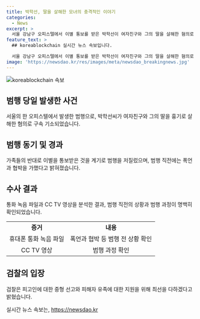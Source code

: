 ```yaml
---
title: 박학선, 딸을 살해한 모녀의 충격적인 이야기
categories:
  - News
excerpt: >
  서울 강남구 오피스텔에서 이별 통보를 받은 박학선이 여자친구와 그의 딸을 살해한 혐의로 구속 기소됐다. 박학선은 가족들의 반대로 이별을 결정하게 된 것을 이해하지 못해 분노를 품고 계획적 범행을 저질렀다는 것으로 조사됐다. 이에 따라, 휴대폰 통화 녹음 파일과 CCTV 영상 분석 결과, 폭언과 협박을 가한 사실이 드러났으며, 결별 통보 후 휴대폰을 빼앗아 연락을 차단한 뒤 살인을 저지른 것으로 밝혀졌다. 이에 대한 검찰의 공소유지와 피해자 유족에 대한 지원을 약속하고 있다.
feature_text: >
  ## koreablockchain 실시간 뉴스 속보입니다.

  서울 강남구 오피스텔에서 이별 통보를 받은 박학선이 여자친구와 그의 딸을 살해한 혐의로 구속 기소됐다. 박학선은 가족들의 반대로 이별을 결정하게 된 것을 이해하지 못해 분노를 품고 계획적 범행을 저질렀다는 것으로 조사됐다. 이에 따라, 휴대폰 통화 녹음 파일과 CCTV 영상 분석 결과, 폭언과 협박을 가한 사실이 드러났으며, 결별 통보 후 휴대폰을 빼앗아 연락을 차단한 뒤 살인을 저지른 것으로 밝혀졌다. 이에 대한 검찰의 공소유지와 피해자 유족에 대한 지원을 약속하고 있다.
image: 'https://newsdao.kr/res/images/meta/newsdao_breakingnews.jpg'
---
```


<p><img src="https://newsdao.kr/res/images/meta/newsdao_breakingnews.jpg" alt="koreablockchain 속보" /></p>

<h2 data-ke-size="size26">범행 당일 발생한 사건</h2>

<p data-ke-size="size16">서울의 한 오피스텔에서 발생한 범행으로, 박학선씨가 여자친구와 그의 딸을 흉기로 살해한 혐의로 구속 기소되었습니다.</p>

<h2 data-ke-size="size24">범행 동기 및 경과</h2>

<p data-ke-size="size16">가족들의 반대로 이별을 통보받은 것을 계기로 범행을 저질렀으며, 범행 직전에는 폭언과 협박을 가했다고 밝혀졌습니다.</p>

<h2 data-ke-size="size24">수사 결과</h2>

<p data-ke-size="size16">통화 녹음 파일과 CC TV 영상을 분석한 결과, 범행 직전의 상황과 범행 과정이 명백히 확인되었습니다.</p>

<table>
  <tr>
    <td style="text-align: center; height: 17px;"><b>증거</b></td>
    <td style="text-align: center; height: 17px;"><b>내용</b></td>
  </tr>
  <tr>
    <td style="text-align: center; height: 17px;">휴대폰 통화 녹음 파일</td>
    <td style="text-align: center; height: 17px;">폭언과 협박 등 범행 전 상황 확인</td>
  </tr>
  <tr>
    <td style="text-align: center; height: 17px;">CC TV 영상</td>
    <td style="text-align: center; height: 17px;">범행 과정 확인</td>
  </tr>
</table>

<h2 data-ke-size="size24">검찰의 입장</h2>

<p data-ke-size="size16">검찰은 피고인에 대한 중형 선고와 피해자 유족에 대한 지원을 위해 최선을 다하겠다고 밝혔습니다.</p>
실시간 뉴스 속보는, <a href="https://newsdao.kr" rel="dofollow">https://newsdao.kr</a>


